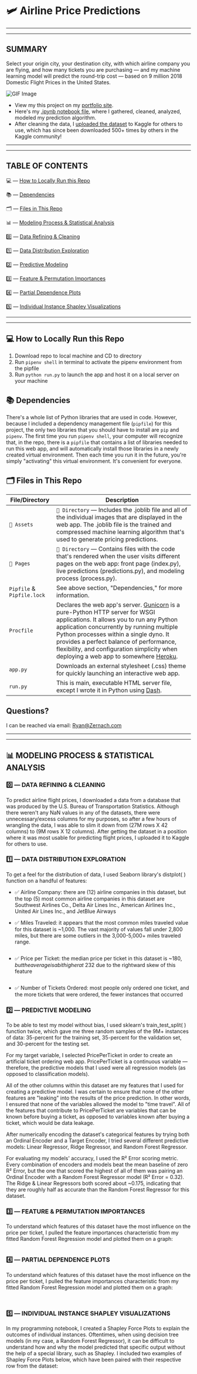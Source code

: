 # 🛩 Airline Price Predictions

*****
*****

## SUMMARY

Select your origin city, your destination city, with which airline company you are flying, and how many tickets you are purchasing — and my machine learning model will predict the round-trip cost — based on 9 million 2018 Domestic Flight Prices in the United States.

![GIF Image](https://ryan.zernach.com/wp-content/uploads/Airline_Price_Predictor_made_with_giphy.gif)

* View my this project on my [portfolio site](https://ryan.zernach.com/portfolio/airline-price-predictor-how-are-flight-prices-calculated/).
* Here's my [.ipynb notebook file](https://colab.research.google.com/drive/1s3SJs2dpnH2LQvR9S3JNH2C-yD1na_4R?usp=sharing), where I gathered, cleaned, analyzed, modeled my prediction algorithm.
* After cleaning the data, I [uploaded the dataset](https://www.kaggle.com/zernach/2018-airplane-flights) to Kaggle for others to use, which has since been downloaded 500+ times by others in the Kaggle community!

*****
*****

## TABLE OF CONTENTS

💻 — [How to Locally Run this Repo](https://github.com/Zernach/Airline-Price-Predictions#-how-to-locally-run-this-repo)

📚 — [Dependencies](https://github.com/Zernach/Airline-Price-Predictions#-dependencies)

🗂 — [Files in This Repo](https://github.com/Zernach/Airline-Price-Predictions#-files-in-this-repo)

📊 — [Modeling Process & Statistical Analysis](https://github.com/Zernach/Airline-Price-Predictions#-modeling-process--statistical-analysis)

0️⃣ — [Data Refining & Cleaning](https://github.com/Zernach/Airline-Price-Predictions#0%EF%B8%8F%E2%83%A3--data-refining--cleaning)

1️⃣ — [Data Distribution Exploration](https://github.com/Zernach/Airline-Price-Predictions#1%EF%B8%8F%E2%83%A3--data-distribution-exploration)

2️⃣ — [Predictive Modeling](https://github.com/Zernach/Airline-Price-Predictions#2%EF%B8%8F%E2%83%A3--predictive-modeling)

3️⃣ — [Feature & Permutation Importances](https://github.com/Zernach/Airline-Price-Predictions#3%EF%B8%8F%E2%83%A3--feature--permutation-importances)

4️⃣ — [Partial Dependence Plots](https://github.com/Zernach/Airline-Price-Predictions#4%EF%B8%8F%E2%83%A3--partial-dependence-plots)

5️⃣ — [Individual Instance Shapley Visualizations](https://github.com/Zernach/Airline-Price-Predictions#5%EF%B8%8F%E2%83%A3--individual-instance-shapley-visualizations)

*****
*****

## 💻 How to Locally Run this Repo
1. Download repo to local machine and CD to directory
2. Run `pipenv shell` in terminal to activate the pipenv environment from the pipfile
3. Run `python run.py` to launch the app and host it on a local server on your machine


## 📚 Dependencies
There's a whole list of Python libraries that are used in code. However, because I included a dependency management file (`pipfile`) for this project, the only two libraries that you should have to install are `pip` and `pipenv`. The first time you run `pipenv shell`, your computer will recognize that, in the repo, there is a `pipfile` that contains a list of libraries needed to run this web app, and will automatically install those libraries in a newly created virtual environment. Then each time you run it in the future, you're simply "activating" this virtual environment. It's convenient for everyone.


## 🗂 Files in This Repo
File/Directory | Description
--- | ---
`📂 Assets` | `📂 Directory` — Includes the .joblib file and all of the individual images that are displayed in the web app. The .joblib file is the trained and compressed machine learning algorithm that's used to generate pricing predictions.
`📂 Pages` | `📂 Directory` — Contains files with the code that's rendered when the user visits different pages on the web app: front page (index.py), live predictions (predictions.py), and modeling process (process.py).
`Pipfile` & `Pipfile.lock` | See above section, "Dependencies," for more information.
`Procfile` | Declares the web app's server. [Gunicorn](https://gunicorn.org/) is a pure-Python HTTP server for WSGI applications. It allows you to run any Python application concurrently by running multiple Python processes within a single dyno. It provides a perfect balance of performance, flexibility, and configuration simplicity when deploying a web app to somewhere [Heroku](https://devcenter.heroku.com/articles/procfile).
`app.py` | Downloads an external stylesheet (.css) theme for quickly launching an interactive web app.
`run.py` | This is main, executable HTML server file, except I wrote it in Python using [Dash](https://dash.plotly.com/introduction).


## Questions?
I can be reached via email: [Ryan@Zernach.com](mailto:Ryan@Zernach.com)

*****
*****

## 📊 MODELING PROCESS & STATISTICAL ANALYSIS


### 0️⃣ — DATA REFINING & CLEANING

To predict airline flight prices, I downloaded a data from a database that was produced by the U.S. Bureau of Transportation Statistics. Although there weren't any NaN values in any of the datasets, there were unnecessary/excess columns for my purposes, so after a few hours of wrangling the data, I was able to slim it down from (27M rows X 42 columns) to (9M rows X 12 columns). After getting the dataset in a position where it was most usable for predicting flight prices, I uploaded it to Kaggle for others to use.


### 1️⃣ — DATA DISTRIBUTION EXPLORATION

To get a feel for the distribution of data, I used Seaborn library's distplot( ) function on a handful of features: 

* ✅ Airline Company: there are (12) airline companies in this dataset, but the top (5) most common airline companies in this dataset are Southwest Airlines Co., Delta Air Lines Inc., American Airlines Inc., United Air Lines Inc., and JetBlue Airways

* ✅ Miles Traveled: it appears that the most common miles traveled value for this dataset is ~1,000. The vast majority of values fall under 2,800 miles, but there are some outliers in the 3,000-5,000+ miles traveled range.

[<img src="https://ryan.zernach.com/wp-content/uploads/brizy/6139/assets/images/iW=1110&iH=740&oX=0&oY=0&cW=1110&cH=740/project_20191121_162316.png" alt="">](https://ryan.zernach.com/portfolio/airline-price-predictor-how-are-flight-prices-calculated/)
*  ✅ Price per Ticket: the median price per ticket in this dataset is ~$180, but the average is a bit higher at ~$232 due to the rightward skew of this feature

[<img src="https://ryan.zernach.com/wp-content/uploads/brizy/6139/assets/images/iW=1110&iH=740&oX=0&oY=0&cW=1110&cH=740/project_20191121_163843.png" alt="">](https://ryan.zernach.com/portfolio/airline-price-predictor-how-are-flight-prices-calculated/)
*  ✅ Number of Tickets Ordered: most people only ordered one ticket, and the more tickets that were ordered, the fewer instances that occurred


### 2️⃣ — PREDICTIVE MODELING

To be able to test my model without bias, I used sklearn's train_test_split( ) function twice, which gave me three random samples of the 9M+ instances of data: 35-percent for the training set, 35-percent for the validation set, and 30-percent for the testing set.

For my target variable, I selected PricePerTicket in order to create an artificial ticket ordering web app. PricePerTicket is a continuous variable — therefore, the predictive models that I used were all regression models (as opposed to classification models).

All of the other columns within this dataset are my features that I used for creating a predictive model. I was certain to ensure that none of the other features are "leaking" into the results of the price prediction. In other words, I ensured that none of the variables allowed the model to "time travel". All of the features that contribute to PricePerTicket are variables that can be known before buying a ticket, as opposed to variables known after buying a ticket, which would be data leakage.

After numerically encoding the dataset's categorical features by trying both an Ordinal Encoder and a Target Encoder, I tried several different predictive models: Linear Regressor, Ridge Regressor, and Random Forest Regressor.

For evaluating my models' accuracy, I used the R² Error scoring metric. Every combination of encoders and models beat the mean baseline of zero R² Error, but the one that scored the highest of all of them was pairing an Ordinal Encoder with a Random Forest Regressor model (R² Error = 0.32). The Ridge & Linear Regressors both scored about ~0.175, indicating that they are roughly half as accurate than the Random Forest Regressor for this dataset.


### 3️⃣ — FEATURE & PERMUTATION IMPORTANCES

To understand which features of this dataset have the most influence on the price per ticket, I pulled the feature importances characteristic from my fitted Random Forest Regression model and plotted them on a graph:

[<img src="https://ryan.zernach.com/wp-content/uploads/brizy/6139/assets/images/iW=1368&iH=912&oX=0&oY=0&cW=1368&cH=912/project_20191121_161318.png" alt="">](https://ryan.zernach.com/portfolio/airline-price-predictor-how-are-flight-prices-calculated/)


### 4️⃣ — PARTIAL DEPENDENCE PLOTS

To understand which features of this dataset have the most influence on the price per ticket, I pulled the feature importances characteristic from my fitted Random Forest Regression model and plotted them on a graph:

[<img src="https://ryan.zernach.com/wp-content/uploads/Partial-Dependence-Plots-PDPs-show-how-a-feature-approximately-affects-target-variable-feature-is-adjusted-Ryan-Zernach-Zernach.com-Airline-Flight-Price-Predictions.gif" alt="">](https://ryan.zernach.com/portfolio/airline-price-predictor-how-are-flight-prices-calculated/)

[<img src="https://ryan.zernach.com/wp-content/uploads/brizy/6139/assets/images/iW=1404&iH=1404&oX=0&oY=0&cW=1404&cH=1404/Partial-Dependence-Plot-Airplane-Flight-Prices-DIstance-Traveled-Miles-Rises-Price-Rises-Number-Tickets-Ordered-Rises-Price-Drops-Ryan-Zernach-Zernach.com_.png" alt="">](https://ryan.zernach.com/portfolio/airline-price-predictor-how-are-flight-prices-calculated/)


### 5️⃣ — INDIVIDUAL INSTANCE SHAPLEY VISUALIZATIONS

In my programming notebook, I created a Shapley Force Plots to explain the outcomes of individual instances. Oftentimes, when using decision tree models (in my case, a Random Forest Regressor), it can be difficult to understand how and why the model predicted that specific output without the help of a special library, such as Shapley. I included two examples of Shapley Force Plots below, which have been paired with their respective row from the dataset:

[<img src="https://ryan.zernach.com/wp-content/uploads/brizy/6139/assets/images/iW=2280&iH=1520&oX=0&oY=0&cW=2280&cH=1520/What_Are_Shapley_Force_Plots_Ryan_Zernach.png" alt="">](https://ryan.zernach.com/portfolio/airline-price-predictor-how-are-flight-prices-calculated/)